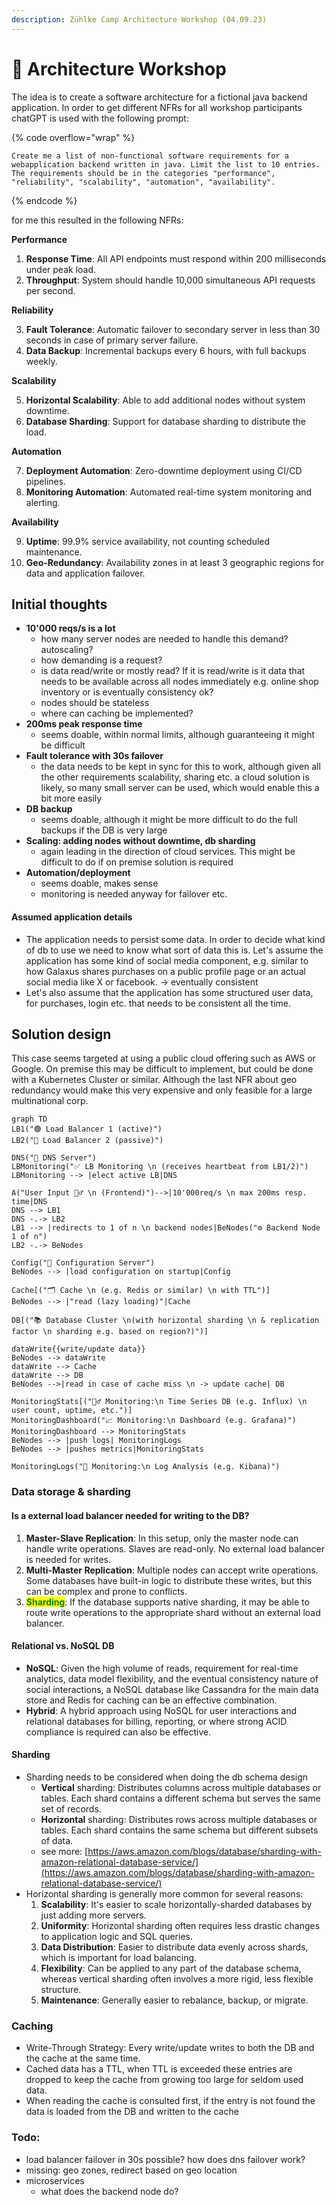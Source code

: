 ```yaml
---
description: Zühlke Camp Architecture Workshop (04.09.23)
---
```


# 📐 Architecture Workshop

The idea is to create a software architecture for a fictional java backend application. In order to get different NFRs for all workshop participants chatGPT is used with the following prompt:

{% code overflow="wrap" %}
```
Create me a list of non-functional software requirements for a webapplication backend written in java. Limit the list to 10 entries. The requirements should be in the categories "performance", "reliability", "scalability", "automation", "availability".
```
{% endcode %}

for me this resulted in the following NFRs:

**Performance**

1. **Response Time**: All API endpoints must respond within 200 milliseconds under peak load.
2. **Throughput**: System should handle 10,000 simultaneous API requests per second.

**Reliability**

3. **Fault Tolerance**: Automatic failover to secondary server in less than 30 seconds in case of primary server failure.
4. **Data Backup**: Incremental backups every 6 hours, with full backups weekly.

**Scalability**

5. **Horizontal Scalability**: Able to add additional nodes without system downtime.
6. **Database Sharding**: Support for database sharding to distribute the load.

**Automation**

7. **Deployment Automation**: Zero-downtime deployment using CI/CD pipelines.
8. **Monitoring Automation**: Automated real-time system monitoring and alerting.

**Availability**

9. **Uptime**: 99.9% service availability, not counting scheduled maintenance.
10. **Geo-Redundancy**: Availability zones in at least 3 geographic regions for data and application failover.

## Initial thoughts

* **10'000 reqs/s is a lot**
  * how many server nodes are needed to handle this demand? autoscaling?
  * how demanding is a request?
  * is data read/write or mostly read? If it is read/write is it data that needs to be available across all nodes immediately e.g. online shop inventory or is eventually consistency ok?
  * nodes should be stateless
  * where can caching be implemented?
* **200ms peak response time**
  * seems doable, within normal limits, although guaranteeing it might be difficult
* **Fault tolerance with 30s failover**
  * the data needs to be kept in sync for this to work, although given all the other requirements scalability, sharing etc. a cloud solution is likely, so many small server can be used, which would enable this a bit more easily
* **DB backup**
  * seems doable, although it might be more difficult to do the full backups if the DB is very large
* **Scaling: adding nodes without downtime, db sharding**
  * again leading in the direction of cloud services. This might be difficult to do if on premise solution is required
* **Automation/deployment**
  * seems doable, makes sense
  * monitoring is needed anyway for failover etc.

#### Assumed application details

* The application needs to persist some data. In order to decide what kind of db to use we need to know what sort of data this is. Let's assume the application has some kind of social media component, e.g. similar to how Galaxus shares purchases on a public profile page or an actual social media like X or facebook. -> eventually consistent
* Let's also assume that the application has some structured user data, for purchases, login etc. that needs to be consistent all the time.

## Solution design

This case seems targeted at using a public cloud offering such as AWS or Google. On premise this may be difficult to implement, but could be done with a Kubernetes Cluster or similar. Although the last NFR about geo redundancy would make this very expensive and only feasible for a large multinational corp.

```mermaid
graph TD
LB1("🟢 Load Balancer 1 (active)")
LB2("🔴 Load Balancer 2 (passive)")

DNS("🛜 DNS Server")
LBMonitoring("✅ LB Monitoring \n (receives heartbeat from LB1/2)")
LBMonitoring --> |elect active LB|DNS

A("User Input 🙍‍♂️ \n (Frontend)")-->|10'000req/s \n max 200ms resp. time|DNS
DNS --> LB1
DNS -.-> LB2
LB1 --> |redirects to 1 of n \n backend nodes|BeNodes("⚙️ Backend Node 1 of n")
LB2 -.-> BeNodes

Config("🔧 Configuration Server")
BeNodes --> |load configuration on startup|Config

Cache[("🗂️ Cache \n (e.g. Redis or similar) \n with TTL")]
BeNodes --> |"read (lazy loading)"|Cache

DB[("📚 Database Cluster \n(with horizontal sharding \n & replication factor \n sharding e.g. based on region?)")]

dataWrite{{write/update data}}
BeNodes --> dataWrite
dataWrite --> Cache
dataWrite --> DB
BeNodes -->|read in case of cache miss \n -> update cache| DB

MonitoringStats[("🕵️‍♂️ Monitoring:\n Time Series DB (e.g. Influx) \n user count, uptime, etc.")]
MonitoringDashboard("📈 Monitoring:\n Dashboard (e.g. Grafana)")
MonitoringDashboard --> MonitoringStats
BeNodes --> |push logs| MonitoringLogs
BeNodes --> |pushes metrics|MonitoringStats

MonitoringLogs("📜 Monitoring:\n Log Analysis (e.g. Kibana)")

```

### Data storage & sharding

#### Is a external load balancer needed for writing to the DB?

1. **Master-Slave Replication**: In this setup, only the master node can handle write operations. Slaves are read-only. No external load balancer is needed for writes.
2. **Multi-Master Replication**: Multiple nodes can accept write operations. Some databases have built-in logic to distribute these writes, but this can be complex and prone to conflicts.
3. <mark style="color:green;">**Sharding**</mark>: If the database supports native sharding, it may be able to route write operations to the appropriate shard without an external load balancer.

#### Relational vs. NoSQL DB

* **NoSQL**: Given the high volume of reads, requirement for real-time analytics, data model flexibility, and the eventual consistency nature of social interactions, a NoSQL database like Cassandra for the main data store and Redis for caching can be an effective combination.
* **Hybrid**: A hybrid approach using NoSQL for user interactions and relational databases for billing, reporting, or where strong ACID compliance is required can also be effective.

#### Sharding

* Sharding needs to be considered when doing the db schema design
  * **Vertical** sharding: Distributes columns across multiple databases or tables. Each shard contains a different schema but serves the same set of records.
  * **Horizontal** sharding: Distributes rows across multiple databases or tables. Each shard contains the same schema but different subsets of data.
  * see more: [https://aws.amazon.com/blogs/database/sharding-with-amazon-relational-database-service/](https://aws.amazon.com/blogs/database/sharding-with-amazon-relational-database-service/)
* Horizontal sharding is generally more common for several reasons:
  1. **Scalability**: It's easier to scale horizontally-sharded databases by just adding more servers.
  2. **Uniformity**: Horizontal sharding often requires less drastic changes to application logic and SQL queries.
  3. **Data Distribution**: Easier to distribute data evenly across shards, which is important for load balancing.
  4. **Flexibility**: Can be applied to any part of the database schema, whereas vertical sharding often involves a more rigid, less flexible structure.
  5. **Maintenance**: Generally easier to rebalance, backup, or migrate.

### Caching

* Write-Through Strategy: Every write/update writes to both the DB and the cache at the same time.
* Cached data has a TTL, when TTL is exceeded these entries are dropped to keep the cache from growing too large for seldom used data.
* When reading the cache is consulted first, if the entry is not found the data is loaded from the DB and written to the cache



### Todo:

* load balancer failover in 30s possible? how does dns failover work?
* missing: geo zones, redirect based on geo location
* microservices
  * what does the backend node do?

